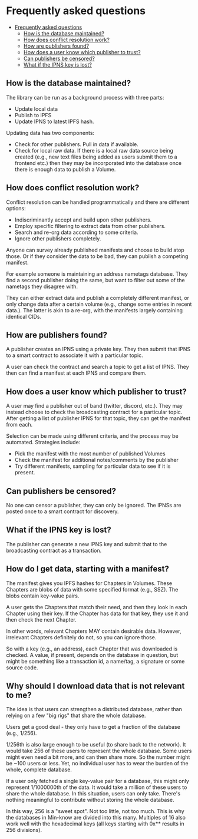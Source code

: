 # Frequently asked questions

- [Frequently asked questions](#frequently-asked-questions)
  - [How is the database maintained?](#how-is-the-database-maintained)
  - [How does conflict resolution work?](#how-does-conflict-resolution-work)
  - [How are publishers found?](#how-are-publishers-found)
  - [How does a user know which publisher to trust?](#how-does-a-user-know-which-publisher-to-trust)
  - [Can publishers be censored?](#can-publishers-be-censored)
  - [What if the IPNS key is lost?](#what-if-the-ipns-key-is-lost)


## How is the database maintained?

The library can be run as a background process with three parts:

- Update local data
- Publish to IPFS
- Update IPNS to latest IPFS hash.

Updating data has two components:

- Check for other publishers. Pull in data if available.
- Check for local raw data. If there is a local raw data source
being created (e.g., new text files being added as users submit them to a frontend etc.)
then they may be incorporated into the database once there is enough data to publish
a Volume.

## How does conflict resolution work?

Conflict resolution can be handled programmatically and there are different options:

- Indiscriminantly accept and build upon other publishers.
- Employ specific filtering to extract data from other publishers.
- Search and re-org data according to some criteria.
- Ignore other publishers completely.

Anyone can survey already published manifests and choose to build atop those.
Or if they consider the data to be bad, they can publish a competing manifest.

For example someone is maintaining an address nametags database. They find a second
publisher doing the same, but want to filter out some of the nametags they disagree with.

They can either extract data and publish a completely different manifest, or only change
data after a certain volume (e.g., change some entries in recent data.). The latter is akin
to a re-org, with the manifests largely containing identical CIDs.

## How are publishers found?

A publisher creates an IPNS using a private key. They then submit that IPNS to a smart contract
to associate it with a particular topic.

A user can check the contract and search a topic to get a list of IPNS. They then can find a
manifest at each IPNS and compare them.

## How does a user know which publisher to trust?

A user may find a publisher out of band (twitter, discord, etc.). They may instead choose
to check the broadcasting contract for a particular topic. After getting a list of publisher IPNS
for that topic, they can get the manifest from each.

Selection can be made using different criteria, and the process may be automated. Strategies include:
- Pick the manifest with the most number of published Volumes
- Check the manifest for additional notes/comments by the publisher
- Try different manifests, sampling for particular data to see if it is present.

## Can publishers be censored?

No one can censor a publisher, they can only be ignored. The IPNSs are posted once to a smart contract for discovery.

## What if the IPNS key is lost?

The publisher can generate a new IPNS key and submit that to the broadcasting contract as a transaction.

## How do I get data, starting with a manifest?

The manifest gives you IPFS hashes for Chapters in Volumes. These Chapters are blobs of data
with some specified format (e.g., SSZ). The blobs contain key-value pairs.

A user gets the Chapters that match their need, and then they look in each Chapter using their
key. If the Chapter has data for that key, they use it and then check the next Chapter.

In other words, relevant Chapters MAY contain desirable data. However, irrelevant Chapters
definitely do not, so you can ignore those.

So with a key (e.g., an address), each Chapter that was downloaded is checked. A value, if
present, depends on the database in question, but might be something like a transaction id, a name/tag, a signature or some source code.

## Why should I download data that is not relevant to me?

The idea is that users can strengthen a distributed database, rather than relying
on a few "big rigs" that share the whole database.

Users get a good deal - they only have to get a fraction of the database (e.g., 1/256).

1/256th is also large enough to be useful (to share back to the network). It would take
256 of these users to represent the whole database. Some users might even need a bit more,
and can then share more. So the number might be ~100 users or less. Yet, no individual
user has to wear the burden of the whole, complete database.

If a user only fetched a single key-value pair for a database, this might only represent
1/1000000th of the data. It would take a million of these users to share the whole database.
In this situation, users can only take. There's nothing meaningful to contribute without
storing the whole database.

In this way, 256 is a "sweet spot". Not too little, not too much. This is why the
databases in Min-know are divided into this many. Multiples of 16 also
work well with the hexadecimal keys (all keys starting with 0x** results in 256 divisions).